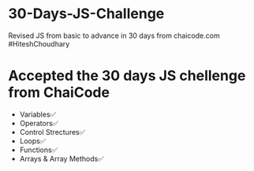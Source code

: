 # 30-Days-JS-Challenge
Revised JS from basic to advance in 30 days from chaicode.com  #HiteshChoudhary


# Accepted the 30 days JS chellenge from ChaiCode
* Variables✅
* Operators✅
* Control Strectures✅
* Loops✅
* Functions✅
* Arrays & Array Methods✅
